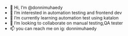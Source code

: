- 👋 Hi, I’m @donnimuhaedy
- 👀 I’m interested in automation testing and frontend dev
- 🌱 I’m currently learning automation test using katalon
- 💞️ I’m looking to collaborate on manual testing,QA tester
- 📫 you can reach me on ig: donnimuhaedy

<!---
donnimuhaedy/donnimuhaedy is a ✨ special ✨ repository because its `README.md` (this file) appears on your GitHub profile.
You can click the Preview link to take a look at your changes.
--->
